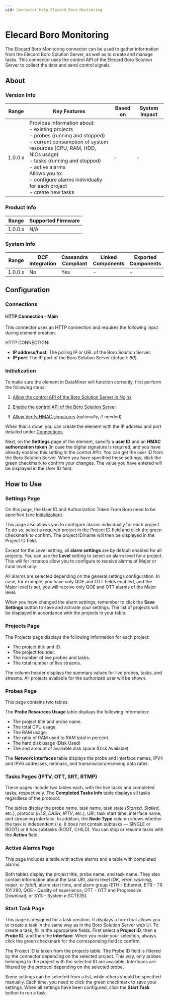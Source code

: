 ```yaml
---
uid: Connector_help_Elecard_Boro_Monitoring
---
```


# Elecard Boro Monitoring

The Elecard Boro Monitoring connector can be used to gather information from the Elecard Boro Solution Server, as well as to create and manage tasks. This connector uses the control API of the Elecard Boro Solution Server to collect the data and send control signals.

## About

### Version Info

| Range | Key Features | Based on | System Impact |
|--|--|--|--|
| 1.0.0.x | Provides information about:<br>- existing projects<br>- probes (running and stopped)<br>- current consumption of system resources (CPU, RAM, HDD, NICs usage)<br>- tasks (running and stopped)<br>- active alarms<br>Allows you to:<br>- configure alarms individually for each project<br>- create new tasks | - | - |

### Product Info

| Range     | Supported Firmware     |
|-----------|------------------------|
| 1.0.0.x   | N/A                    |

### System Info

| Range   | DCF Integration | Cassandra Compliant | Linked Components | Exported Components |
|---------|-----------------|---------------------|-------------------|---------------------|
| 1.0.0.x | No              | Yes                 | -                 | -                   |

## Configuration

### Connections

#### HTTP Connection - Main

This connector uses an HTTP connection and requires the following input during element creation:

HTTP CONNECTION:

- **IP address/host**: The polling IP or URL of the Boro Solution Server.
- **IP port**: The IP port of the Boro Solution Server (default: *80*).

### Initialization

To make sure the element in DataMiner will function correctly, first perform the following steps:

1. [Allow the control API of the Boro Solution Server in Nginx](https://boro.elecard.com/docs/en/boro-solution-userguide/chapter.SolutionSettings/ConfiguringSolution.html#enableapiaccessnginx)

1. [Enable the control API of the Boro Solution Server](https://boro.elecard.com/docs/en/boro-solution-userguide/chapter.ControlAPI/General.Information.html)

1. [Allow Verify HMAC signatures](https://boro.elecard.com/docs/en/boro-solution-userguide/chapter.ControlAPI/Signing.Requests.html#signingapirequests) (optionally, if needed)

When this is done, you can create the element with the IP address and port detailed under [Connections](#connections).

Next, on the **Settings** page of the element, specify a **user ID** and an **HMAC authorization token** (in case the digital signature is required, and you have already enabled this setting in the control API). You can get the user ID from the Boro Solution Server. When you have specified these settings, click the green checkmark to confirm your changes. The value you have entered will be displayed in the User ID field.

## How to Use

### Settings Page

On this page, the User ID and Authorization Token From Boro need to be specified (see [Initialization](#initialization)).

This page also allows you to configure alarms individually for each project. To do so, select a required project in the Project ID field and click the green checkmark to confirm. The project ID/name will then be displayed in the Project ID field.

Except for the Level setting, all **alarm settings** are by default enabled for all projects. You can use the **Level** setting to select an alarm level for a project. This will for instance allow you to configure to receive alarms of Major or Fatal level only.

All alarms are selected depending on the general settings configuration. In case, for example, you have only QOE and OTT fields enabled, and the Major level is set, you will receive only QOE and OTT alarms of the Major level.

When you have changed the alarm settings, remember to click the **Save Settings** button to save and activate your settings. The list of projects will be displayed in accordance with the projects in your table.

### Projects Page

The Projects page displays the following information for each project:

- The project title and ID.
- The project founder.
- The number of live probes and tasks.
- The total number of live streams.

The column header displays the summary values for live probes, tasks, and streams. All projects available for the authorized user will be shown.

### Probes Page

This page contains two tables.

The **Probe Resources Usage** table displays the following information:

- The project title and probe name.
- The total CPU usage.
- The RAM usage.
- The ratio of RAM used to RAM total in percent.
- The hard disk usage (Disk Used)
- The and amount of available disk space (Disk Available).

The **Network Interfaces** table displays the probe and interface names, IPV4 and IPV6 addresses, netmask, and transmission/receiving data rates.

### Tasks Pages (IPTV, OTT, SRT, RTMP)

These pages include two tables each, with the live tasks and completed tasks, respectively. The **Completed Tasks Info** table displays all tasks regardless of the protocol.

The tables display the probe name, task name, task state (*Started*, *Stalled*, etc.), protocol (*HLS*, *DASH*, *IPTV*, etc.), URI, task start time, interface name, and streaming interface. In addition, the **Node Type** column shows whether the task is independent (i.e. it does not contain subtasks — SINGLE or ROOT) or it has subtasks (ROOT, CHILD). You can stop or resume tasks with the **Action** field.

### Active Alarms Page

This page includes a table with active alarms and a table with completed alarms.

Both tables display the project title, probe name, and task name. They also contain information about the task URI, alarm level (*OK*, *error*, *warning*, *major*, or *fatal*), alarm start time, and alarm group (ETH - Ethernet, ETR - TR 101 290, QOE - Quality of experience, OTT - OTT and Progressive Download,  or SYS - System и SCTE35).

### Start Task Page

This page is designed for a task creation. It displays a form that allows you to create a task in the same way as in the Boro Solution Server web UI. To create a task, fill in the appropriate fields. First select a **Project ID**, then a **Probe ID**, and then the **Interface**. When you make your selection, always click the green checkmark for the corresponding field to confirm.

The Project ID is taken from the projects table. The Probe ID field is filtered by the connector depending on the selected project. This way, only probes belonging to the project with the selected ID are available. Interfaces are filtered by the protocol depending on the selected probe.

Some settings can be selected from a list, while others should be specified manually. Each time, you need to click the green checkmark to save your settings. When all settings have been configured, click the **Start Task** button to run a task.
